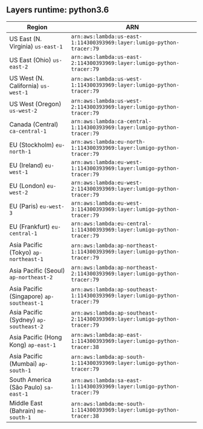Layers runtime: python3.6
----
| Region | ARN |
| --- | --- |
|US East (N. Virginia)  `us-east-1`|`arn:aws:lambda:us-east-1:114300393969:layer:lumigo-python-tracer:79`|
|US East (Ohio)  `us-east-2`|`arn:aws:lambda:us-east-2:114300393969:layer:lumigo-python-tracer:79`|
|US West (N. California)  `us-west-1`|`arn:aws:lambda:us-west-1:114300393969:layer:lumigo-python-tracer:79`|
|US West (Oregon)  `us-west-2`|`arn:aws:lambda:us-west-2:114300393969:layer:lumigo-python-tracer:79`|
|Canada (Central)  `ca-central-1`|`arn:aws:lambda:ca-central-1:114300393969:layer:lumigo-python-tracer:79`|
|EU (Stockholm)  `eu-north-1`|`arn:aws:lambda:eu-north-1:114300393969:layer:lumigo-python-tracer:79`|
|EU (Ireland)  `eu-west-1`|`arn:aws:lambda:eu-west-1:114300393969:layer:lumigo-python-tracer:79`|
|EU (London)  `eu-west-2`|`arn:aws:lambda:eu-west-2:114300393969:layer:lumigo-python-tracer:79`|
|EU (Paris)  `eu-west-3`|`arn:aws:lambda:eu-west-3:114300393969:layer:lumigo-python-tracer:79`|
|EU (Frankfurt)  `eu-central-1`|`arn:aws:lambda:eu-central-1:114300393969:layer:lumigo-python-tracer:79`|
|Asia Pacific (Tokyo)  `ap-northeast-1`|`arn:aws:lambda:ap-northeast-1:114300393969:layer:lumigo-python-tracer:79`|
|Asia Pacific (Seoul)  `ap-northeast-2`|`arn:aws:lambda:ap-northeast-2:114300393969:layer:lumigo-python-tracer:79`|
|Asia Pacific (Singapore)  `ap-southeast-1`|`arn:aws:lambda:ap-southeast-1:114300393969:layer:lumigo-python-tracer:79`|
|Asia Pacific (Sydney)  `ap-southeast-2`|`arn:aws:lambda:ap-southeast-2:114300393969:layer:lumigo-python-tracer:79`|
|Asia Pacific (Hong Kong)  `ap-east-1`|`arn:aws:lambda:ap-east-1:114300393969:layer:lumigo-python-tracer:38`|
|Asia Pacific (Mumbai)  `ap-south-1`|`arn:aws:lambda:ap-south-1:114300393969:layer:lumigo-python-tracer:79`|
|South America (São Paulo)  `sa-east-1`|`arn:aws:lambda:sa-east-1:114300393969:layer:lumigo-python-tracer:79`|
|Middle East (Bahrain)  `me-south-1`|`arn:aws:lambda:me-south-1:114300393969:layer:lumigo-python-tracer:38`|
